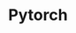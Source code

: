 ---
layout: tag-list
title: Pytorch
slug: pytorch
category: study
menu: false
submenu: true
order: 5
description: >
   Pytorch
---